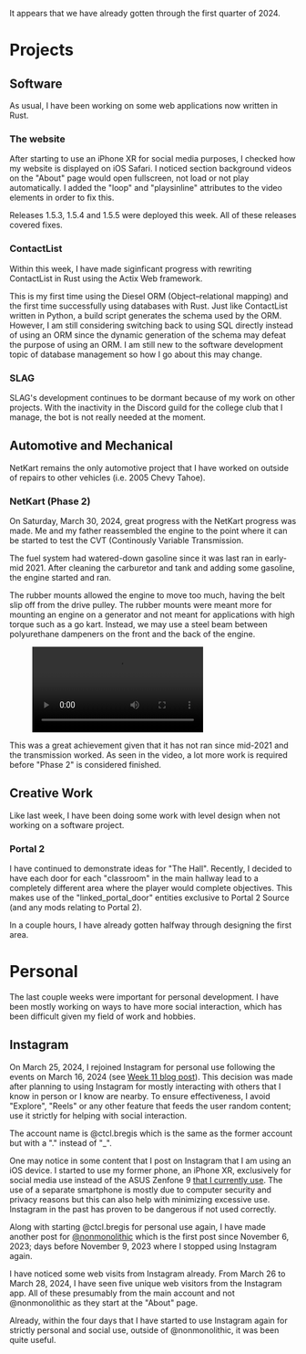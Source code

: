 It appears that we have already gotten through the first quarter of 2024.

# Projects

## Software 
As usual, I have been working on some web applications now written in Rust. 

### The website
After starting to use an iPhone XR for social media purposes, I checked how my website is displayed on iOS Safari. I noticed section background videos on the "About" page would open fullscreen, not load or not play automatically. I added the "loop" and "playsinline" attributes to the video elements in order to fix this.

Releases 1.5.3, 1.5.4 and 1.5.5 were deployed this week. All of these releases covered fixes.

### ContactList
Within this week, I have made siginficant progress with rewriting ContactList in Rust using the Actix Web framework. 

This is my first time using the Diesel ORM (Object–relational mapping) and the first time successfully using databases with Rust. Just like ContactList written in Python, a build script generates the schema used by the ORM. However, I am still considering switching back to using SQL directly instead of using an ORM since the dynamic generation of the schema may defeat the purpose of using an ORM. I am still new to the software development topic of database management so how I go about this may change.

### SLAG
SLAG's development continues to be dormant because of my work on other projects. With the inactivity in the Discord guild for the college club that I manage, the bot is not really needed at the moment.

## Automotive and Mechanical
NetKart remains the only automotive project that I have worked on outside of repairs to other vehicles (i.e. 2005 Chevy Tahoe). 

### NetKart (Phase 2)
On Saturday, March 30, 2024, great progress with the NetKart progress was made. Me and my father reassembled the engine to the point where it can be started to test the CVT (Continously Variable Transmission.

The fuel system had watered-down gasoline since it was last ran in early-mid 2021. After cleaning the carburetor and tank and adding some gasoline, the engine started and ran. 

The rubber mounts allowed the engine to move too much, having the belt slip off from the drive pulley. The rubber mounts were meant more for mounting an engine on a generator and not meant for applications with high torque such as a go kart. Instead, we may use a steel beam between polyurethane dampeners on the front and the back of the engine.

<figure>
    <video controls src="/static/blog/16/netkart_cvt_test.mp4"></video>
</figure>

This was a great achievement given that it has not ran since mid-2021 and the transmission worked. As seen in the video, a lot more work is required before "Phase 2" is considered finished.

## Creative Work
Like last week, I have been doing some work with level design when not working on a software project.

### Portal 2
I have continued to demonstrate ideas for "The Hall". Recently, I decided to have each door for each "classroom" in the main hallway lead to a completely different area where the player would complete objectives. This makes use of the "linked_portal_door" entities exclusive to Portal 2 Source (and any mods relating to Portal 2).

In a couple hours, I have already gotten halfway through designing the first area.

# Personal
The last couple weeks were important for personal development. I have been mostly working on ways to have more social interaction, which has been difficult given my field of work and hobbies.

## Instagram
On March 25, 2024, I rejoined Instagram for personal use following the events on March 16, 2024 (see [Week 11 blog post](../14/)). This decision was made after planning to using Instagram for mostly interacting with others that I know in person or I know are nearby. To ensure effectiveness, I avoid "Explore", "Reels" or any other feature that feeds the user random content; use it strictly for helping with social interaction.

The account name is @ctcl.bregis which is the same as the former account but with a "." instead of "_". 

One may notice in some content that I post on Instagram that I am using an iOS device. I started to use my former phone, an iPhone XR, exclusively for social media use instead of the ASUS Zenfone 9 [that I currently use](../../projects/pc_thc/). The use of a separate smartphone is mostly due to computer security and privacy reasons but this can also help with minimizing excessive use. Instagram in the past has proven to be dangerous if not used correctly.

Along with starting @ctcl.bregis for personal use again, I have made another post for [@nonmonolithic](../../projects/nonmono/) which is the first post since November 6, 2023; days before November 9, 2023 where I stopped using Instagram again.

I have noticed some web visits from Instagram already. From March 26 to March 28, 2024, I have seen five unique web visitors from the Instagram app. All of these presumably from the main account and not @nonmonolithic as they start at the "About" page. 

Already, within the four days that I have started to use Instagram again for strictly personal and social use, outside of @nonmonolithic, it was been quite useful.
